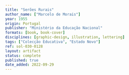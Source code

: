 ```yaml
---
title: "Serões Rurais"
author_name: ["Marcelo de Morais"]
year: 1955
origin: Portugal
publisher: "Ministério da Educação Nacional"
formats: [book, book-cover]
disciplines: [graphic-design, illustration, lettering]
tags: ["Colecção Educativa", "Estado Novo"]
ref: sol-030-0128
layout: artifact
status: complete
published: true
date_added: 2022-09-29
---
```

